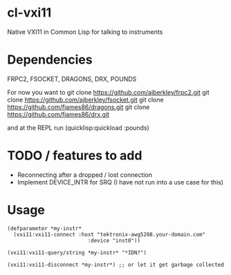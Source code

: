# cl-vxi11
Native VXI11 in Common Lisp for talking to instruments

# Dependencies
FRPC2, FSOCKET, DRAGONS, DRX, POUNDS

For now you want to
    git clone https://github.com/ajberkley/frpc2.git
    git clone https://github.com/ajberkley/fsocket.git
    git clone https://github.com/fjames86/dragons.git
    git clone https://github.com/fjames86/drx.git

and at the REPL run
    (quicklisp:quickload :pounds)

# TODO / features to add

* Reconnecting after a dropped / lost connection
* Implement DEVICE_INTR for SRQ (I have not run into a use case for this)

# Usage

    (defparameter *my-instr*
      (vxi11:vxi11-connect :host "tektronix-awg5208.your-domain.com"
                              :device "inst0"))

    (vxi11:vxi11-query/string *my-instr* "*IDN?")

    (vxi11:vxi11-disconnect *my-instr*) ;; or let it get garbage collected
